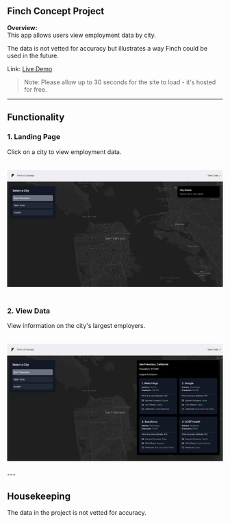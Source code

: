 ## Finch Concept Project

**Overview:**  
This app allows users view employment data by city. 

The data is not vetted for accuracy but illustrates a way Finch could be used in the future.

Link: [Live Demo](https://render.com/)  

> Note: Please allow up to 30 seconds for the site to load - it's hosted for free. 

---

## Functionality

### 1. **Landing Page**  
Click on a city to view employment data.  

<img src="public/assets/ss1.png" alt="screenshot 1" width="1000" style="margin: 20px 0;" />


### 2. **View Data**  
View information on the city's largest employers.

<img src="public/assets/ss2.png" alt="screenshot 1" width="1000" style="margin: 20px 0;" />
---


## Housekeeping

The data in the project is not vetted for accuracy. 